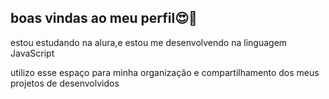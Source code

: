 ## boas vindas ao meu perfil😍💖

<!--meu nome é ketlin munick
-->
estou estudando na alura,e
estou me desenvolvendo na linguagem JavaScript

utilizo esse espaço para minha organização e compartilhamento dos meus projetos de desenvolvidos
